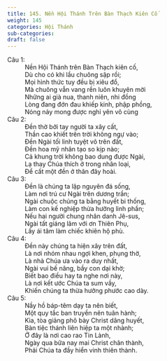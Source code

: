 ```yaml
---
title: 145. Nền Hội Thánh Trên Bàn Thạch Kiên Cố
weight: 145
categories: Hội Thánh
sub-categories: 
draft: false
---
```

<dl><dt>Câu 1:</dt><dd data-verse="1">Nền Hội Thánh trên Bàn Thạch kiên cố, <br/>Dù cho có khi lầu chuông sập rồi; <br/>Mọi hình thức tuy đều bị xiêu đổ, <br/>Mà chuông vẫn vang rền luôn khuyên mời <br/>Những ai già nua, thanh niên, nhi đồng <br/>Lòng đang đớn đau khiếp kinh, phập phồng, <br/>Nóng nảy mong được nghỉ yên vô cùng </dd><dt>Câu 2:</dt><dd data-verse="2">Đền thờ bởi tay người ta xây cất, <br/>Thần cao khiết trên trời không ngự vào; <br/>Đền Ngài tối linh tuyệt vô trên đất, <br/>Đền hoa mỹ nhân tạo so kịp nào; <br/>Cả khung trời không bao dung được Ngài, <br/>Lạ thay Chúa thích ở trong nhân loại, <br/>Để cất một đền ở thân đây hoài. </dd><dt>Câu 3:</dt><dd data-verse="3">Đền là chúng ta lập nguyên đá sống, <br/>Làm nơi trú cư Ngài trên dương trần; <br/>Ngài chuộc chúng ta bằng huyết bi thống, <br/>Làm con kế nghiệp thừa hưởng linh phần; <br/>Nếu hai người chung nhân danh Jê-sus, <br/>Ngài tất giáng lâm với ơn Thiên Phụ, <br/>Lấy ái tâm làm chiếc khiên hộ phù. </dd><dt>Câu 4:</dt><dd data-verse="4">Đền này chúng ta hiện xây trên đất, <br/>Là nơi nhóm nhau ngợi khen, phụng thờ, <br/>Là nhà Chúa ưa vào ra duy nhất, <br/>Ngài vui bế nâng, bầy con dại khờ; <br/>Biết bao điều hay ta nghe nơi này, <br/>Là nơi kết ước Chúa ta sum vầy, <br/>Khiến chúng ta thừa hưởng phước cao dày. </dd><dt>Câu 5:</dt><dd data-verse="5">Nầy hồ báp-têm dạy ta nên biết, <br/>Một quy tắc ban truyền nên tuân hành; <br/>Kìa, tòa giảng phô bày Christ dâng huyết, <br/>Bàn tiệc thánh liên hiệp ta một nhành; <br/>Ở đây là nơi cao rao Tin Lành, <br/>Ngày qua bữa nay mai Christ chân thành, <br/>Phải Chúa ta đầy hiển vinh thiên thành. </dd></dl>
